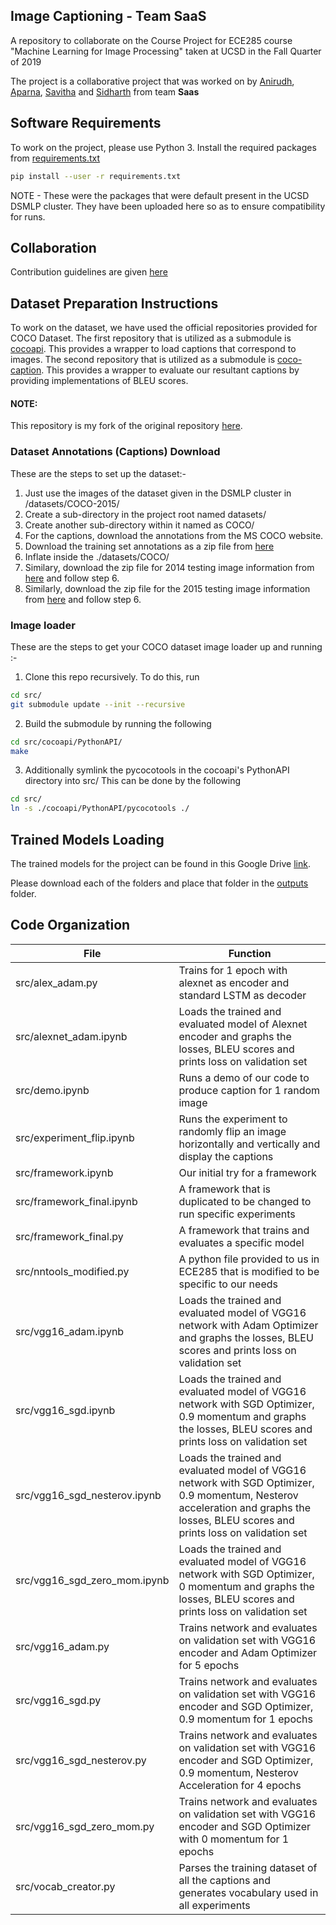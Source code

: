 ## Image Captioning - Team SaaS
A repository to collaborate on the Course Project for ECE285 course "Machine Learning for Image Processing" taken at UCSD in the Fall Quarter of 2019

The project is a collaborative project that was worked on by [Anirudh](https://github.com/Anirudh-Swaminathan), [Aparna](https://github.com/aparna9625), [Savitha](https://github.com/savitha0602) and [Sidharth](https://github.com/Sidharth2905) from team **Saas**

## Software Requirements
To work on the project, please use Python 3.
Install the required packages from [requirements.txt](./requirements.txt)
```bash
pip install --user -r requirements.txt
```
NOTE - These were the packages that were default present in the UCSD DSMLP cluster. They have been uploaded here so as to ensure compatibility for runs.

## Collaboration
Contribution guidelines are given [here](./CONTRIBUTING.md)

## Dataset Preparation Instructions

To work on the dataset, we have used the official repositories provided for COCO Dataset.
The first repository that is utilized as a submodule is [cocoapi](https://github.com/cocodataset/cocoapi/tree/636becdc73d54283b3aac6d4ec363cffbb6f9b20). This provides a wrapper to load captions that correspond to images.
The second repository that is utilized as a submodule is [coco-caption](https://github.com/Anirudh-Swaminathan/coco-caption/tree/c5ffd796caca13de757967317ba364d7d91e3a2f). This provides a wrapper to evaluate our resultant captions by providing implementations of BLEU scores.
#### NOTE:
This repository is my fork of the original repository [here](https://github.com/tylin/coco-caption). 

### Dataset Annotations (Captions) Download
These are the steps to set up the dataset:-
1. Just use the images of the dataset given in the DSMLP cluster in /datasets/COCO-2015/
2. Create a sub-directory in the project root named datasets/
3. Create another sub-directory within it named as COCO/
4. For the captions, download the annotations from the MS COCO website.
5. Download the training set annotations as a zip file from [here](http://images.cocodataset.org/annotations/annotations_trainval2014.zip)
6. Inflate inside the ./datasets/COCO/
7. Similary, download the zip file for 2014 testing image information from [here](http://images.cocodataset.org/annotations/image_info_test2014.zip) and follow step 6.
8. Similarly, download the zip file for the 2015 testing image information from [here](http://images.cocodataset.org/annotations/image_info_test2015.zip) and follow step 6.

### Image loader
These are the steps to get your COCO dataset image loader up and running :-

1. Clone this repo recursively.
To do this, run
```bash
cd src/
git submodule update --init --recursive
```
2. Build the submodule by running the following
```bash
cd src/cocoapi/PythonAPI/
make
```
3. Additionally symlink the pycocotools in the cocoapi's PythonAPI directory into src/
This can be done by the following
```bash
cd src/
ln -s ./cocoapi/PythonAPI/pycocotools ./
``` 

## Trained Models Loading
The trained models for the project can be found in this Google Drive [link](https://drive.google.com/drive/folders/1OgL4AOoS6XyzSQr6W_Gu6uV0BVRVWatS?usp=sharing).

Please download each of the folders and place that folder in the [outputs](./outputs) folder.

## Code Organization
| File | Function |
| ---- | -------- |
| src/alex\_adam.py | Trains for 1 epoch with alexnet as encoder and standard LSTM as decoder |
| src/alexnet\_adam.ipynb | Loads the trained and evaluated model of Alexnet encoder and graphs the losses, BLEU scores and prints loss on validation set |
| src/demo.ipynb | Runs a demo of our code to produce caption for 1 random image |
| src/experiment\_flip.ipynb | Runs the experiment to randomly flip an image horizontally and vertically and display the captions |
| src/framework.ipynb | Our initial try for a framework |
| src/framework\_final.ipynb | A framework that is duplicated to be changed to run specific experiments |
| src/framework\_final.py | A framework that trains and evaluates a specific model |
| src/nntools\_modified.py | A python file provided to us in ECE285 that is modified to be specific to our needs |
| src/vgg16\_adam.ipynb | Loads the trained and evaluated model of VGG16 network with Adam Optimizer and graphs the losses, BLEU scores and prints loss on validation set |
| src/vgg16\_sgd.ipynb | Loads the trained and evaluated model of VGG16 network with SGD Optimizer, 0.9 momentum and graphs the losses, BLEU scores and prints loss on validation set |
| src/vgg16\_sgd\_nesterov.ipynb | Loads the trained and evaluated model of VGG16 network with SGD Optimizer, 0.9 momentum, Nesterov acceleration and graphs the losses, BLEU scores and prints loss on validation set |
| src/vgg16\_sgd\_zero\_mom.ipynb | Loads the trained and evaluated model of VGG16 network with SGD Optimizer, 0 momentum and graphs the losses, BLEU scores and prints loss on validation set |
| src/vgg16\_adam.py | Trains network and evaluates on validation set with VGG16 encoder and Adam Optimizer for 5 epochs |
| src/vgg16\_sgd.py |  Trains network and evaluates on validation set with VGG16 encoder and SGD Optimizer, 0.9 momentum for 1 epochs |
| src/vgg16\_sgd\_nesterov.py |  Trains network and evaluates on validation set with VGG16 encoder and SGD Optimizer, 0.9 momentum, Nesterov Acceleration for 4 epochs |
| src/vgg16\_sgd\_zero\_mom.py |  Trains network and evaluates on validation set with VGG16 encoder and SGD Optimizer with 0 momentum for 1 epochs |
| src/vocab\_creator.py | Parses the training dataset of all the captions and generates vocabulary used in all experiments |


